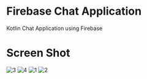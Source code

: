 # Firebase Chat Application
Kotlin Chat Application using Firebase

# Screen Shot

![3](https://user-images.githubusercontent.com/38455574/88343556-e4ef7000-cd56-11ea-9500-985191ade718.PNG)
![4](https://user-images.githubusercontent.com/38455574/88343560-e6b93380-cd56-11ea-9fe8-b5429015644f.PNG)
![1](https://user-images.githubusercontent.com/38455574/88343561-e7ea6080-cd56-11ea-8e17-3baa012d5349.PNG)
![2](https://user-images.githubusercontent.com/38455574/88343562-e882f700-cd56-11ea-986d-976c4c4d9db8.PNG)

